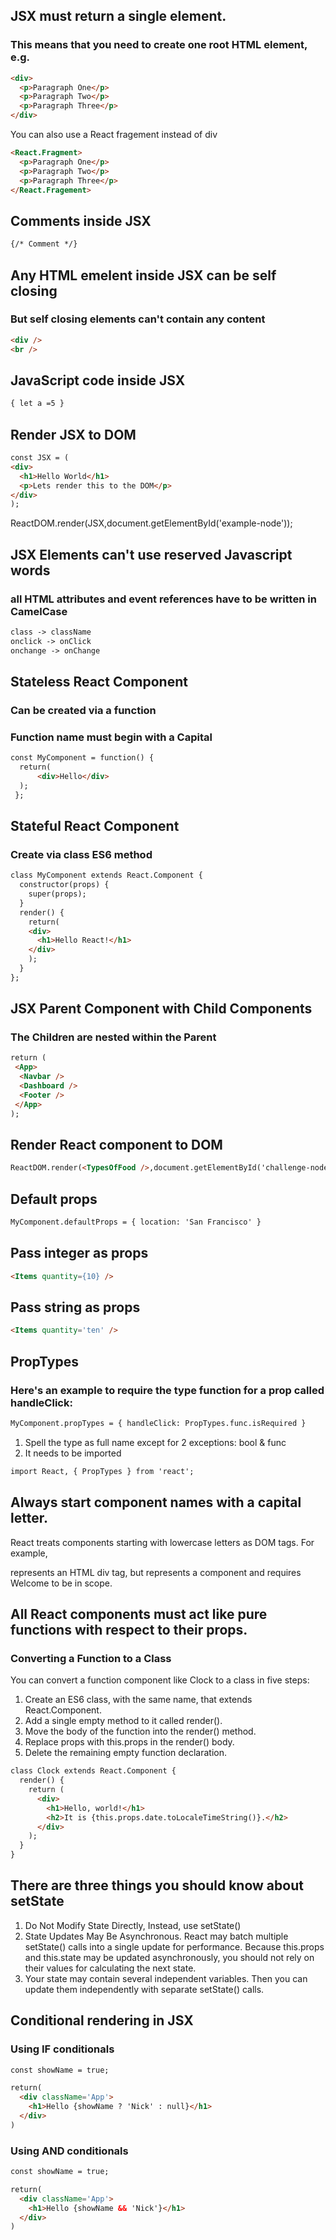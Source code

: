 ## JSX must return a single element. 
### This means that you need to create one root HTML element, e.g. <div>
```html
<div>
  <p>Paragraph One</p>
  <p>Paragraph Two</p>
  <p>Paragraph Three</p>
</div>
```
You can also use a React fragement instead of div
```html
<React.Fragment>
  <p>Paragraph One</p>
  <p>Paragraph Two</p>
  <p>Paragraph Three</p>
</React.Fragement>
```  
## Comments inside JSX
```html
{/* Comment */}
```
## Any HTML emelent inside JSX can be self closing
### But self closing elements can't contain any content

```html
<div />
<br />
```

## JavaScript code inside JSX
```html
{ let a =5 }
```
## Render JSX to DOM

```html
const JSX = (
<div>
  <h1>Hello World</h1>
  <p>Lets render this to the DOM</p>
</div>
);
```

ReactDOM.render(JSX,document.getElementById('example-node'));

## JSX Elements can't use reserved Javascript words
### all HTML attributes and event references have to be written in CamelCase

```html
class -> className
onclick -> onClick
onchange -> onChange
```

## Stateless React Component
### Can be created via a function
### Function name must begin with a Capital

```html
const MyComponent = function() {
  return(
      <div>Hello</div>
  );
 };
```
## Stateful React Component
### Create via class ES6 method
```html
class MyComponent extends React.Component {
  constructor(props) {
    super(props);
  }
  render() {
    return(
    <div>
      <h1>Hello React!</h1>
    </div>
    );
  }
};
```
## JSX Parent Component with Child Components
### The Children are nested within the Parent
```html
return (
 <App>
  <Navbar />
  <Dashboard />
  <Footer />
 </App>
);
```
## Render React component to DOM
```html
ReactDOM.render(<TypesOfFood />,document.getElementById('challenge-node'));
```
## Default props
```html
MyComponent.defaultProps = { location: 'San Francisco' }
```
## Pass integer as props
```html
<Items quantity={10} />
```
## Pass string as props
```html
<Items quantity='ten' />
```
## PropTypes
### Here's an example to require the type function for a prop called handleClick:
```html
MyComponent.propTypes = { handleClick: PropTypes.func.isRequired }
```
1. Spell the type as full name except for 2 exceptions: bool & func
2. It needs to be imported 
```html
import React, { PropTypes } from 'react';
```
## Always start component names with a capital letter.
React treats components starting with lowercase letters as DOM tags. For example, <div /> represents an HTML div tag, but <Welcome /> represents a component and requires Welcome to be in scope.

## All React components must act like pure functions with respect to their props.

### Converting a Function to a Class

You can convert a function component like Clock to a class in five steps:

1. Create an ES6 class, with the same name, that extends React.Component.
2. Add a single empty method to it called render().
3. Move the body of the function into the render() method.
4. Replace props with this.props in the render() body.
5. Delete the remaining empty function declaration.

```html
class Clock extends React.Component {
  render() {
    return (
      <div>
        <h1>Hello, world!</h1>
        <h2>It is {this.props.date.toLocaleTimeString()}.</h2>
      </div>
    );
  }
}
```
## There are three things you should know about setState

1. Do Not Modify State Directly, Instead, use setState()
2. State Updates May Be Asynchronous. React may batch multiple setState() calls into a single update for performance.
Because this.props and this.state may be updated asynchronously, you should not rely on their values for calculating the next state.
3. Your state may contain several independent variables. Then you can update them independently with separate setState() calls.

## Conditional rendering in JSX
### Using IF conditionals
```html
const showName = true;

return(
  <div className='App'>
    <h1>Hello {showName ? 'Nick' : null}</h1>
  </div>
)
```
### Using AND conditionals
```html
const showName = true;

return(
  <div className='App'>
    <h1>Hello {showName && 'Nick'}</h1>
  </div>
)
```
